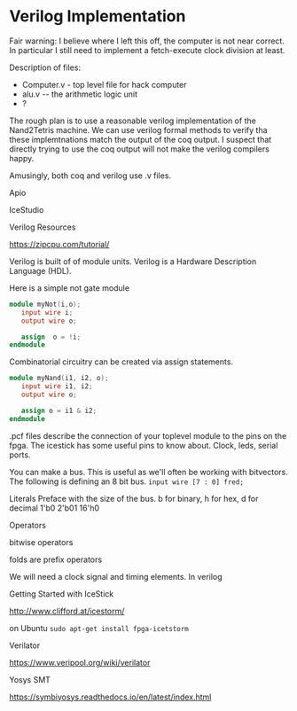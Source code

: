 # Verilog Implementation


Fair warning: I believe where I left this off, the computer is not near correct. In particular I still need to implement a fetch-execute clock division at least.


Description of files:
- Computer.v - top level file for hack computer
- alu.v -- the arithmetic logic unit
- ? 

The rough plan is to use a reasonable verilog implementation of the Nand2Tetris machine.
We can use verilog formal methods to verify tha these implemtnations match the output of the coq output.
I suspect that directly trying to use the coq output will not make the verilog compilers happy.

Amusingly, both coq and verilog use .v files.


Apio

IceStudio

Verilog Resources

https://zipcpu.com/tutorial/

Verilog is built of of module units. Verilog is a Hardware Description Language (HDL).

Here is a simple not gate module

```verilog
module myNot(i,o);
   input wire i;
   output wire o;

   assign  o = !i;
endmodule
```

Combinatorial circuitry can be created via assign statements.

```verilog
module myNand(i1, i2, o);
   input wire i1, i2;
   output wire o;

   assign o = i1 & i2;
endmodule
```

.pcf files describe the connection of your toplevel module to the pins on the fpga.
The icestick has some useful pins to know about.
Clock, leds, serial ports.


You can make a bus. This is useful as we'll often be working with bitvectors. The following is defining an 8 bit bus.
`input wire [7 : 0] fred;`


Literals
Preface with the size of the bus. b for binary, h for hex, d for decimal
1'b0
2'b01
16'h0

Operators

bitwise operators

folds are prefix operators



We will need a clock signal and timing elements. In verilog





Getting Started with IceStick

http://www.clifford.at/icestorm/

on Ubuntu
`sudo apt-get install fpga-icetstorm`

Verilator

https://www.veripool.org/wiki/verilator

Yosys SMT

https://symbiyosys.readthedocs.io/en/latest/index.html

